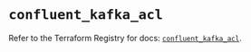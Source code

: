 # `confluent_kafka_acl`

Refer to the Terraform Registry for docs: [`confluent_kafka_acl`](https://registry.terraform.io/providers/confluentinc/confluent/2.10.0/docs/resources/kafka_acl).
